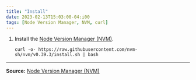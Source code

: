 ```yaml
---
title: "Install"
date: 2023-02-13T15:03:00-04:i00
tags: [Node Version Manager, NVM, curl]
---
```

1. Install the [Node Version Manager (NVM)](https://github.com/nvm-sh/nvm).

   ```
   curl -o- https://raw.githubusercontent.com/nvm-sh/nvm/v0.39.3/install.sh | bash
   ```

---
**Source:** [Node Version Manager (NVM)](https://github.com/nvm-sh/nvm)